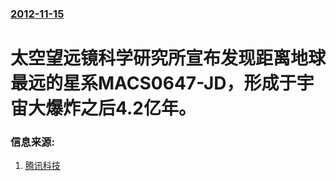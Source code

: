 ### [2012-11-15](/news/2012/11/15/index.md)

##### 
# 太空望远镜科学研究所宣布发现距离地球最远的星系MACS0647-JD，形成于宇宙大爆炸之后4.2亿年。




### 信息来源:

1. [腾讯科技](http://tech.qq.com/a/20121117/000038.htm)
